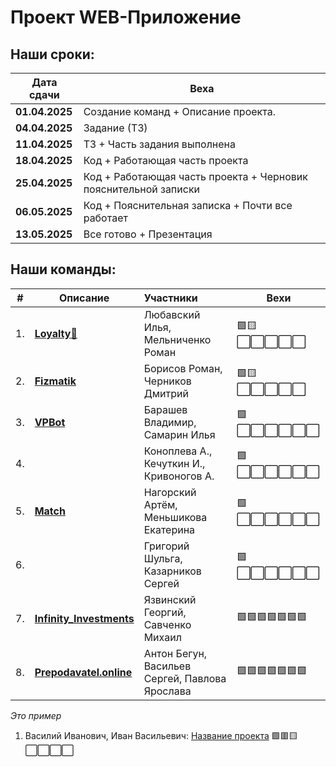 # Проект WEB-Приложение
## Наши сроки:
| Дата сдачи    | Веха                                                                 |
|---------------|----------------------------------------------------------------------|
| **01.04.2025**| Создание команд + Описание проекта.                                  |
| **04.04.2025**| Задание (ТЗ)                                                         |
| **11.04.2025**| ТЗ + Часть задания выполнена                                         |
| **18.04.2025**| Код + Работающая часть проекта                                       |
| **25.04.2025**| Код + Работающая часть проекта + Черновик пояснительной записки      |
| **06.05.2025**| Код + Пояснительная записка + Почти все работает                     |
| **13.05.2025**| Все готово + Презентация                                             |

## Наши команды:

| # | Описание | Участники | Вехи |
|---|----------|:----------|------|
| 1. | **[Loyalty💸](./loyalty.md)** | Любавский Илья, Мельниченко Роман |🟩🟨⬜⬜⬜⬜⬜|
| 2. | **[Fizmatik](./fizmatik.md)** | Борисов Роман, Черников Дмитрий |🟩🟨⬜⬜⬜⬜⬜|
| 3. | **[VPBot](https://github.com/VovanDelion/VPBot/blob/master/readme.md)** | Барашев Владимир, Самарин Илья |🟩⬜⬜⬜⬜⬜⬜|
| 4. | **[]()** | Коноплева А., Кечуткин И., Кривоногов А. |🟩⬜⬜⬜⬜⬜⬜|
| 5. | **[Match](./match.md)** | Нагорский Артём, Меньшикова Екатерина |🟩⬜⬜⬜⬜⬜⬜|
| 6. | []() | Григорий Шульга, Казарников Сергей |🟩⬜⬜⬜⬜⬜⬜|
| 7. | **[Infinity_Investments](https://github.com/georgeY1707/Infinity_Investments/blob/master/README.md)** | Язвинский Георгий, Савченко Михаил |🟩🟩🟩🟩🟩🟩🟩|
| 8. | **[Prepodavatel.online](https://github.com/ssvXD/devHack_komandochka.git)** | Антон Бегун, Васильев Сергей, Павлова Ярослава |🟩🟩🟩🟩🟩🟩🟩|

*Это пример* 
1. Василий Иванович, Иван Васильевич: [Название проекта](./Ссылка_на_ридми.md) 
   🟩🟥🟨⬜⬜⬜⬜
